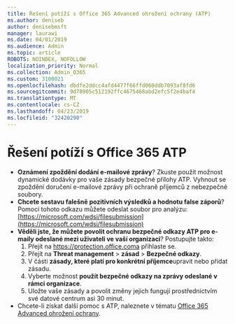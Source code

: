 ```yaml
---
title: Řešení potíží s Office 365 Advanced ohrožení ochrany (ATP)
ms.author: deniseb
author: denisebmsft
manager: laurawi
ms.date: 04/01/2019
ms.audience: Admin
ms.topic: article
ROBOTS: NOINDEX, NOFOLLOW
localization_priority: Normal
ms.collection: Admin_O365
ms.custom: 3100021
ms.openlocfilehash: dbdfe2ddcc4afd4477f66ffd060ddb7093af8fd6
ms.sourcegitcommit: 9d78905c512192ffc4675468abd2efc5f2e4baf4
ms.translationtype: MT
ms.contentlocale: cs-CZ
ms.lasthandoff: 04/23/2019
ms.locfileid: "32420290"
---
```

# <a name="troubleshoot-issues-with-office-365-atp"></a>Řešení potíží s Office 365 ATP

- **Oznámení zpoždění dodání e-mailové zprávy**? Zkuste použít možnost dynamické dodávky pro vaše zásady bezpečné přílohy ATP. Vyhnout se zpoždění doručení e-mailové zprávy při ochraně příjemců z nebezpečné soubory.
- **Chcete sestavu falešně pozitivních výsledků a hodnotu false záporů**? Pomocí tohoto odkazu můžete odeslat soubor pro analýzu:[https://microsoft.com/wdsi/filesubmission](https://microsoft.com/wdsi/filesubmission)
- **Věděli jste, že můžete povolit ochranu bezpečné odkazy ATP pro e-maily odeslané mezi uživateli ve vaší organizaci**? Postupujte takto:
    1. Přejít na https://protection.office.coma přihlaste se.
    2. Přejít na **Threat management** > **zásad** > **Bezpečné odkazy**.
    3. V části **zásady, které platí pro konkrétní příjemce**upravit nebo přidat zásadu.
    4. Vyberte možnost **použít bezpečné odkazy na zprávy odeslané v rámci organizace**.
    5. Uložte vaše zásady a povolit změny jejich fungují prostřednictvím své datové centrum asi 30 minut.
- Chcete-li získat další pomoc s ATP, naleznete v tématu [Office 365 Advanced ohrožení ochrany](https://docs.microsoft.com/office365/securitycompliance/office-365-atp).